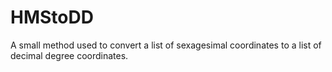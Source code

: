 # HMStoDD
A small method used to convert a list of sexagesimal coordinates to a list of decimal degree coordinates.

